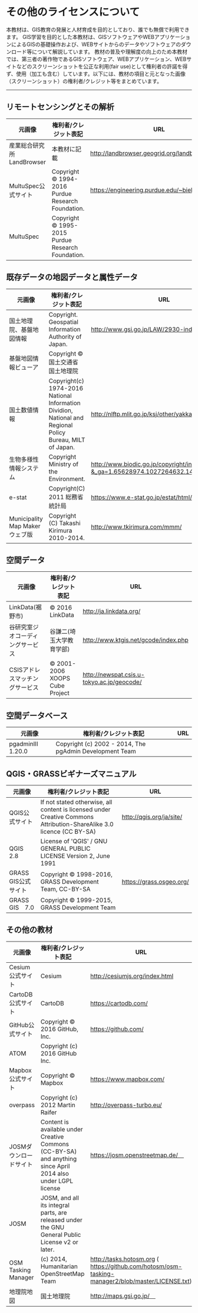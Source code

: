 # その他のライセンスについて
本教材は、GIS教育の発展と人材育成を目的としており、誰でも無償で利用できます。
GIS学習を目的とした本教材は、GISソフトウェアやWEBアプリケーションによるGISの基礎操作および、WEBサイトからのデータやソフトウェアのダウンロード等について解説しています。
教材の普及や理解度の向上のため本教材では、第三者の著作物であるGISソフトウェア、WEBアプリケーション、WEBサイトなどのスクリーンショットを公正な利用(fair use)として権利者の許諾を得ず、使用（加工も含む）しています。以下には、教材の項目と元となった画像（スクリーンショット）の権利者/クレジット等をまとめています。

---------
## リモートセンシングとその解析

|元画像|権利者/クレジット表記|URL|
|---|---|---|
|産業総合研究所 LandBrowser|本教材に記載|http://landbrowser.geogrid.org/landbrowser/
|MultuSpec公式サイト|Copyright © 1994-2016 Purdue Research Foundation.|https://engineering.purdue.edu/~biehl/MultiSpec/ |
|MultuSpec|Copyright © 1995-2015 Purdue Research Foundation.|　　|

## 既存データの地図データと属性データ
|元画像|権利者/クレジット表記|URL|
|---|---|---|
|国土地理院、基盤地図情報|Copyright. Geospatial Information Authority of Japan.|http://www.gsi.go.jp/LAW/2930-index.html |
|基盤地図情報ビューア|Copyright ©　国土交通省　国土地理院|　　|
|国土数値情報|Copyright(c) 1974-2016 National Information Dividion, National and Regional Policy Bureau, MILT of Japan.|http://nlftp.mlit.go.jp/ksj/other/yakkan.html |
|生物多様性情報システム|Copyright Ministry of the Environment.|http://www.biodic.go.jp/copyright/index.html?&_ga=1.65628974.1027264632.1458710772#link |
|e-stat|Copyright(C) 2011 総務省 統計局|https://www.e-stat.go.jp/estat/html/spec.html |
|Municipality Map Maker ウェブ版|Copyright (C) Takashi Kirimura 2010-2014.|http://www.tkirimura.com/mmm/ |

## 空間データ
|元画像|権利者/クレジット表記|URL|
|---|---|---|
|LinkData(裾野市)|© 2016 LinkData|http://ja.linkdata.org/ |
|谷研究室ジオコーディングサービス| 谷謙二(埼玉大学教育学部) |http://www.ktgis.net/gcode/index.php |
|CSISアドレスマッチングサービス|© 2001-2006 XOOPS Cube Project|http://newspat.csis.u-tokyo.ac.jp/geocode/ |

## 空間データベース
|元画像|権利者/クレジット表記|URL|
|---|---|---|
|pgadminⅢ 1.20.0|Copyright (c) 2002 - 2014, The pgAdmin Development Team|　|


## QGIS・GRASSビギナーズマニュアル
|元画像|権利者/クレジット表記|URL|
|---|---|---|
|QGIS公式サイト|If not stated otherwise, all content is licensed under Creative Commons Attribution-ShareAlike 3.0 licence (CC BY-SA)|http://qgis.org/ja/site/ |
|QGIS　2.8|License of 'QGIS' / GNU GENERAL PUBLIC LICENSE Version 2, June 1991|　　|
|GRASS GIS公式サイト|Copyright © 1998-2016, GRASS Development Team, CC-BY-SA|https://grass.osgeo.org/ |
|GRASS GIS　7.0|Copyright © 1999-2015, GRASS Development Team|　　|

##  その他の教材
|元画像|権利者/クレジット表記|URL|
|---|---|---|
|Cesium公式サイト|Cesium |http://cesiumjs.org/index.html |
|CartoDB公式サイト|CartoDB |https://cartodb.com/ |
|GitHub公式サイト|Copyright © 2016 GitHub, Inc.|https://github.com/ |
|ATOM|Copyright (c) 2016 GitHub Inc.| |
|Mapbox公式サイト|Copyright © Mapbox | https://www.mapbox.com/ |
|overpass|Copyright (c) 2012 Martin Raifer|http://overpass-turbo.eu/ |
|JOSMダウンロードサイト|Content is available under Creative Commons (CC-BY-SA) and anything since April 2014 also under LGPL license|https://josm.openstreetmap.de/　|
|JOSM|JOSM, and all its integral parts, are released under the GNU General Public License v2 or later.|  |
|OSM Tasking Manager|(c) 2014, Humanitarian OpenStreetMap Team|http://tasks.hotosm.org ( https://github.com/hotosm/osm-tasking-manager2/blob/master/LICENSE.txt) |
|地理院地図|国土地理院|http://maps.gsi.go.jp/　|
